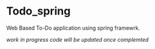 # Todo_spring

Web Based To-Do application using spring framewrk.

*work in progress code will be updated once complemted*
